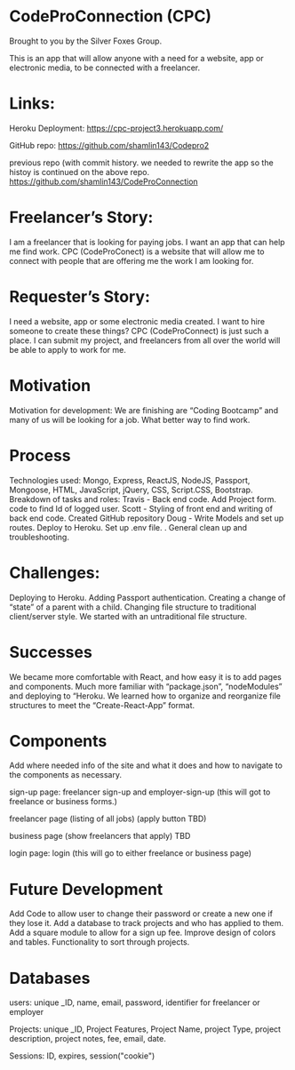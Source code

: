 # CodeProConnection (CPC)
Brought to you by the Silver Foxes Group.

This is an app that will allow anyone with a need for a website, app or electronic media, to be connected with a freelancer.

# Links:
Heroku Deployment: https://cpc-project3.herokuapp.com/

GitHub repo: https://github.com/shamlin143/Codepro2 

previous repo (with commit history.  we needed to rewrite the app so the histoy is continued on the above repo.  https://github.com/shamlin143/CodeProConnection

# Freelancer’s Story:
I am a freelancer that is looking for paying jobs.  I want an app that can help me find work.  CPC (CodeProConect) is a website that will allow me to connect with people that are offering me the work I am looking for.

# Requester’s Story:
I need a website, app or some electronic media created.  I want to hire someone to create these things? CPC (CodeProConnect) is just such a place.  I can submit my project, and freelancers from all over the world will be able to apply to work for me.

# Motivation
Motivation for development: We are finishing are “Coding Bootcamp” and many of us will be looking for a job.  What better way to find work. 

# Process
Technologies used: Mongo, Express, ReactJS, NodeJS, Passport, Mongoose, HTML, JavaScript, jQuery, CSS, Script.CSS, Bootstrap. Breakdown of tasks and roles: Travis - Back end code. Add Project form. code to find Id of logged user. Scott - Styling of front end and writing of back end code. Created GitHub repository Doug - Write Models and set up routes. Deploy to Heroku. Set up .env file. . General clean up and troubleshooting.

# Challenges:
Deploying to Heroku.
Adding Passport authentication.
Creating a change of “state” of a parent with a child. 
Changing file structure to traditional client/server style.  We started with an untraditional file structure.

# Successes
We became more comfortable with React, and how easy it is to add pages and components.
Much more familiar with “package.json”, “nodeModules” and deploying to “Heroku.
We learned how to organize and reorganize file structures to meet the “Create-React-App” format.

# Components
Add where needed info of the site and what it does and how to navigate to the components as necessary.

sign-up page: freelancer sign-up and employer-sign-up (this will got to freelance or business forms.)

freelancer page (listing of all jobs)  (apply button TBD)

business page (show freelancers that apply) TBD

login page: login (this will go to either freelance or business page)

# Future Development
Add Code to allow user to change their password or create a new one if they lose it.
Add a database to track projects and who has applied to them.
Add a square module to allow for a sign up fee.
Improve design of colors and tables.
Functionality to sort through projects.

# Databases
users: unique _ID, name, email, password, identifier for freelancer or employer

Projects: unique _ID, Project Features, Project Name, project Type, project description, project notes, fee, email, date.

Sessions: ID, expires, session("cookie")